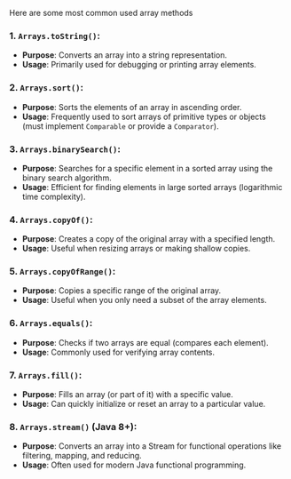 Here are some most common used array methods
### 1. **`Arrays.toString()`**:

- **Purpose**: Converts an array into a string representation.
- **Usage**: Primarily used for debugging or printing array elements.
### 2. **`Arrays.sort()`**:

- **Purpose**: Sorts the elements of an array in ascending order.
- **Usage**: Frequently used to sort arrays of primitive types or objects (must implement `Comparable` or provide a `Comparator`).
### 3. **`Arrays.binarySearch()`**:

- **Purpose**: Searches for a specific element in a sorted array using the binary search algorithm.
- **Usage**: Efficient for finding elements in large sorted arrays (logarithmic time complexity).
### 4. **`Arrays.copyOf()`**:

- **Purpose**: Creates a copy of the original array with a specified length.
- **Usage**: Useful when resizing arrays or making shallow copies.
### 5. **`Arrays.copyOfRange()`**:

- **Purpose**: Copies a specific range of the original array.
- **Usage**: Useful when you only need a subset of the array elements.
### 6. **`Arrays.equals()`**:

- **Purpose**: Checks if two arrays are equal (compares each element).
- **Usage**: Commonly used for verifying array contents.
### 7. **`Arrays.fill()`**:

- **Purpose**: Fills an array (or part of it) with a specific value.
- **Usage**: Can quickly initialize or reset an array to a particular value.
### 8. **`Arrays.stream()`** (Java 8+):


- **Purpose**: Converts an array into a Stream for functional operations like filtering, mapping, and reducing.
- **Usage**: Often used for modern Java functional programming.